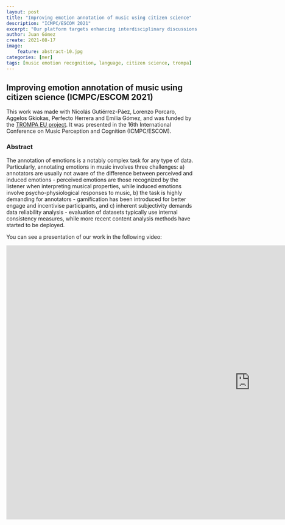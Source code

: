 ```yaml
---
layout: post
title: "Improving emotion annotation of music using citizen science"
description: "ICMPC/ESCOM 2021"
excerpt: "Our platform targets enhancing interdisciplinary discussions regarding music emotion annotation and analysis. We mean to expose our tool to the research community and receive feedback on how to improve it: selection of music, usability, interface design, and so on. Our algorithms can only be as good as our agreement, and we need to work collectively to understand it."
author: Juan Gómez
create: 2021-08-17
image:
    feature: abstract-10.jpg
categories: [mer]
tags: [music emotion recognition, language, citizen science, trompa]
---
```


## Improving emotion annotation of music using citizen science (ICMPC/ESCOM 2021)

This work was made with Nicolás Gutiérrez-Páez, Lorenzo Porcaro, Aggelos Gkiokas, Perfecto Herrera and Emilia Gómez, and was funded by the [TROMPA EU project](https://trompamusic.eu/). It was presented in the 16th International Conference on Music Perception and Cognition (ICMPC/ESCOM).

### Abstract

The annotation of emotions is a notably complex task for any type of data. Particularly, annotating emotions in music involves three challenges: a) annotators are usually not aware of the difference between perceived and induced emotions - perceived emotions are those recognized by the listener when interpreting musical properties, while induced emotions involve psycho-physiological responses to music, b) the task is highly demanding for annotators - gamification has been introduced for better engage and incentivise participants, and c) inherent subjectivity demands data reliability analysis - evaluation of datasets typically use internal consistency measures, while more recent content analysis methods have started to be deployed. 

You can see a presentation of our work in the following video:

<iframe width="1280" height="720" src="https://www.youtube.com/embed/r62pXRzQjVM" title="YouTube video player" frameborder="0" allow="accelerometer; autoplay; clipboard-write; encrypted-media; gyroscope; picture-in-picture" allowfullscreen></iframe>
